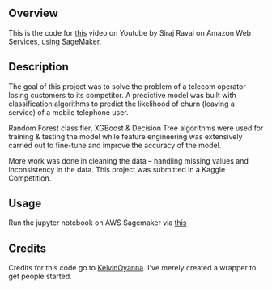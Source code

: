 ## Overview

This is the code for [this](https://www.youtube.com/watch?v=zkzED9HvMG0) video on Youtube by Siraj Raval on Amazon Web Services, using SageMaker. 

## Description

The goal of this project was to solve the problem of a telecom operator losing customers to its competitor.
A predictive model was built with classification algorithms to predict the likelihood of churn (leaving a service) of a mobile telephone user. 

Random Forest classifier, XGBoost & Decision Tree algorithms were used for training & testing the model while feature engineering was extensively carried out to fine-tune and improve the accuracy of the model.

More work was done in cleaning the data – handling missing values and inconsistency in the data. This project was submitted in a Kaggle Competition.

## Usage

Run the jupyter notebook on AWS Sagemaker via [this](https://docs.aws.amazon.com/sagemaker/latest/dg/gs-setup-working-env.html)

## Credits

Credits for this code go to [KelvinOyanna](https://github.com/KelvinOyanna/Churn-Prediction). I've merely created a wrapper to get people started. 
